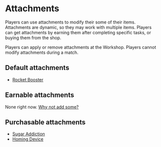 # Attachments
Players can use attachments to modify their some of their items. Attachments are dynamic, so they may work with multiple items. Players can get attachments by earning them after completing specific tasks, or buying them from the shop. 

Players can apply or remove attachments at the Workshop. Players cannot modify attachments during a match. 

## Default attachments
* [Rocket Booster](./rocket-booster.md)

## Earnable attachments
None right now. [Why not add some?](https://github.com/EveryoneDestroysTheWorld/design/issues/new)

## Purchasable attachments
* [Sugar Addiction](./sugar-addiction.md)
* [Homing Device](./homing-device.md)